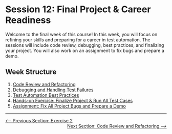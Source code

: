 # Session 12: Final Project & Career Readiness

Welcome to the final week of this course! In this week, you will focus on refining your skills and preparing for a career in test automation. The sessions will include code review, debugging, best practices, and finalizing your project. You will also work on an assignment to fix bugs and prepare a demo.

## Week Structure

1. [Code Review and Refactoring](code-review-and-refactoring.md)
2. [Debugging and Handling Test Failures](debugging-and-handling-test-failures.md)
3. [Test Automation Best Practices](test-automation-best-practices.md)
4. [Hands-on Exercise: Finalize Project & Run All Test Cases](finalise-project.md)
5. [Assignment: Fix All Project Bugs and Prepare a Demo](assignment-and-prepare-demo.md)

---

<div style="width: 100%">
<a href='../11-final-project/exercise-2.md'><-- Previous Section: Exercise 2</a>
<div align="right"><a href='code-review-and-refactoring.md'> Next Section: Code Review and Refactoring --></a></div>
</div>
